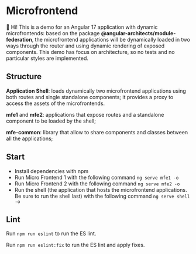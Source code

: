 # Microfrontend

👋 Hi! This is a demo for an Angular 17 application with dynamic microfrontends: based on the package **@angular-architects/module-federation**, the microfrontend applications will be dynamically loaded in two ways through the router and using dynamic rendering of exposed components.
This demo has focus on architecture, so no tests and no particular styles are implemented.

## Structure

**Application Shell**: loads dynamically two microfrontend applications using both routes and single standalone components; it provides a proxy to access the assets of the microfrontends.

**mfe1** and **mfe2**: applications that expose routes and a standalone component to be loaded by the shell;

**mfe-common**: library that allow to share components and classes between all the applications;

## Start

-   Install dependencies with npm
-   Run Micro Frontend 1 with the following command `ng serve mfe1 -o`
-   Run Micro Frontend 2 with the following command `ng serve mfe2 -o`
-   Run the shell (the application that hosts the microfrontend applications. Be sure to run the shell last) with the following command `ng serve shell -o`

## Lint

Run `npm run eslint` to run the ES lint.

Run `npm run eslint:fix` to run the ES lint and apply fixes.
